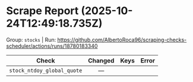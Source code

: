 # Scrape Report (2025-10-24T12:49:18.735Z)

Group: `stocks`  |  Run: https://github.com/AlbertoRoca96/scraping-checks-scheduler/actions/runs/18780183340

| Check | Changed | Keys | Error |
|---|:---:|:--|:--|
| `stock_ntdoy_global_quote` | — |  |  |
